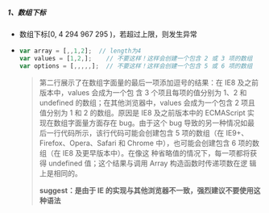 ##### 1、数组下标

- 数组下标[0, 4 294 967 295 )，若超过上限，则发生异常

- ```javascript
  var array = [,,1,2];	// length为4
  var values = [1,2,];    // 不要这样！这样会创建一个包含 2 或 3 项的数组
  var options = [,,,,,];  // 不要这样！这样会创建一个包含 5 或 6 项的数组
  ```

  > 第二行展示了在数组字面量的最后一项添加逗号的结果：在 IE8 及之前版本中，values 会成为一个包 含 3 个项且每项的值分别为 1、2 和 undefined 的数组；在其他浏览器中，values 会成为一个包含 2 项且值分别为 1 和 2 的数组。原因是 IE8 及之前版本中的 ECMAScript 实现在数组字面量方面存在 bug。由于这个 bug 导致的另一种情况如最后一行代码所示，该行代码可能会创建包含 5 项的数组（在 IE9+、 Firefox、Opera、Safari 和 Chrome 中），也可能会创建包含 6 项的数组（在 IE8 及更早版本中）。在像这 种省略值的情况下，每一项都将获得 undefined 值；这个结果与调用 Array 构造函数时传递项数在逻 辑上是相同的。
  >
  > **suggest：是由于 IE 的实现与其他浏览器不一致，强烈建议不要使用这种语法**

